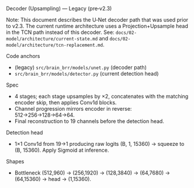 Decoder (Upsampling) — Legacy (pre‑v2.3)

Note: This document describes the U‑Net decoder path that was used prior to v2.3. The current
runtime architecture uses a Projection+Upsample head in the TCN path instead of this decoder.
See: `docs/02-model/architecture/current-state.md` and `docs/02-model/architecture/tcn-replacement.md`.

Code anchors
- (legacy) `src/brain_brr/models/unet.py` (decoder path)
- `src/brain_brr/models/detector.py` (current detection head)

Spec
- 4 stages; each stage upsamples by ×2, concatenates with the matching encoder skip, then applies Conv1d blocks.
- Channel progression mirrors encoder in reverse: 512→256→128→64→64.
- Final reconstruction to 19 channels before the detection head.

Detection head
- 1×1 Conv1d from 19→1 producing raw logits (B, 1, 15360) → squeeze to (B, 15360). Apply Sigmoid at inference.

Shapes
- Bottleneck (512,960) → (256,1920) → (128,3840) → (64,7680) → (64,15360) → head → (1,15360).
